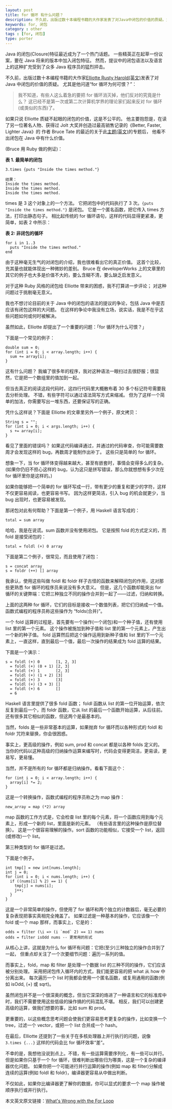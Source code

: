 ```yaml
---
layout: post
title: for 循环 有什么问题？
description: 不久前，出版过数十本编程书籍的大作家发表了对Java中闭包的价值的质疑。尤其是他问道“for 循环为何可恨？”
keywords: for, 闭包
category : other
tags : [for, 闭包]
type: porter
---
```


Java 的闭包(Closure)特征最近成为了一个热门话题。
一些精英正在起草一份议案，要在 Java 将来的版本中加入闭包特征。
然而，提议中的闭包语法以及语言上的这种扩充受到了众多 Java 程序员的猛烈抨击。

不久前，出版过数十本编程书籍的大作家[Elliotte Rusty Harold(英文)](http://www.elharo.com/)发表了对 Java 中闭包的价值的质疑。
尤其是他问道“for 循环为何可恨？”：

> 我不知道，有些人这么着急的要把 for 循环消灭掉，他们反对的究竟是什么？
> 这已经不是第一次或第二次计算机学界的理论家们起来反对 for 循环(或类似的东西)了。

如果只说 Elliotte 质疑不起眼的闭包的价值，这是不公平的。
他主要抱怨是，在读了另一位著名人物、获得过 Jolt 大奖并创造过最高销售记录的《Better, Faster, Lighter Java》的
作者 Bruce Tate 的最近的关于此[主题(英文)](http://www-128.ibm.com/developerworks/java/library/j-cb01097.html)的专题后，
他看不出闭包在 Java 中有什么价值。

(Bruce 用 Ruby 做的例证)：

**表 1. 最简单的闭包**

    3.times {puts "Inside the times method."}

    结果：
    Inside the times method.
    Inside the times method.
    Inside the times method.
    
times 是 3 这个对象上的一个方法。
它把闭包中的代码执行了 3 次。`{puts "Inside the times method."}` 是闭包。
它是一个匿名函数，把它传入 times 方法，打印出静态句子。
相比起传统的 for 循环语句，这样的代码显得更紧凑，更简单，如表 2 中所示：

**表 2: 非闭包的循环**

    for i in 1..3
      puts "Inside the times method."
    end

由于这种毫无生气的对闭包的介绍，我也很难看出它的真正价值。
这首个比较，充其量也就能体现出一种微妙的差别。
Bruce 在 developerWorks 上的文章里的其它的例子也大多是价值不大的，要么含糊不清，要么缺乏启发意义。

对于这种 Ruby 风格的闭包给 Elliotte 带来的困惑，我不打算进一步评论；
对这种问题过于挑剔毫无意义。

我也不想讨论目前的关于 Java 中的闭包的语法的提议的争论，包括 Java 中是否应该有闭包这样的大问题。
在这样的争论中我没有立场，说实话，我是不在乎这些问题如何或何时被解决。

虽然如此，Elliotte 却提出了一个重要的问题：「for 循环为什么可恨？」

下面是一个常见的例子：

    double sum = 0;
    for (int i = 0; i < array.length; i++) {
      sum += array[i];
    }

这有什么问题？
我编了很多年的程序，我对这种语法一眼扫过去很舒服；很显然，它是把一个数组里的值加到一起。

但当去真正的阅读这段代码时，这四行代码里大概散布着 30 多个标记符号需要我去分析处理。
不错，有些字符可以通过语法简写方式来缩减。
但为了这样一个简单的加法，你需要写出一堆东西，还要保证写的正确。

凭什么这样说？下面是 Elliotte 的文章里另外一个例子，原文拷贝：

    String s = "";
    for (int i = 0; i < args.length; i++) {
      s += array[i];
    }

看见了里面的错误吗？
如果这代码编译通过，并通过的代码审查，你可能需要数周才会发现这样的 bug，再数周才能制作出补丁。
这些只是简单的 for 循环。

想象一下，当 for 循环体变得越来越大，甚至有嵌套时，事情会变得多么的复杂。
(如果你仍旧不担心这样的 bug，认为这只是拼写错误，那么你就想想有多少次在 for 循环里你是这样的。)

如果你能够把一个简单的 for 循环写成一行，带有更少的重复和更少的字符，这样不仅更容易阅读，也更容易书写。
因为这样更简洁，引入 bug 的机会就更少，当 bug 出现时，也更容易被发现。

那闭包对此有何帮助？下面是第一个例子，用 Haskell 语言写成的：

    total = sum array

哈哈，我是在说谎。sum 函数并没有使用闭包。
它是按照 fold 的方式定义的，而 fold 是接受闭包的：

    total = foldl (+) 0 array

下面是第二个例子，很常见，而且使用了闭包：

    s = concat array
    s = foldr (++) [] array

我承认，使用这些叫做 foldl 和 foldr 样子古怪的函数来解释闭包的作用，这对那些更熟悉 for 循环的程序员来说没有多大意义。
但是，这几个函数却能突出 for 循环的关键弊端：它把三种独立不同的操作合并到一起了——过滤，归纳和转换。

上面的这两种 for 循环，它们的目标是接收一个数值列表，把它们归纳成一个值。
函数式编程的程序员称这些操作为 “folds(合并)”。

一个 fold 运算的过程是，首先要有一个操作(一个闭包)和一个种子值，还有使用 list 里的第一个元素。
这个操作被施加到种子值和 list 里的第一个元素上，产生出一个新的种子值。
fold 运算然后把这个操作运用到新种子值和 list 里的下一个元素上，一直这样，直到最后一个值，最后一次操作的结果成为 fold 运算的结果。

下面是一个演示：

    s = foldl (+) 0       [1, 2, 3]
      = foldl (+) (0 + 1) [2, 3]
      = foldl (+) 1       [2, 3]
      = foldl (+) (1 + 2) [3]
      = foldl (+) 3       [3]
      = foldl (+) (3 + 3) []
      = foldl (+) 6       []
      = 6
  
Haskell 语言里提供了很多 fold 函数；
foldl 函数从 list 的第一位开始运算，依次反复到最后一个，而 foldr 函数，它从 list 的最后一个函数开始运算，从后往前。
还有很多其它相似的函数，但这两个是最基本的。

当然，folds 是一些非常基本的运算，如果抛弃 for 循环而以各种形式的 foldl 和 foldr 咒符来替换，你会很困惑。

事实上，更高级的操作，例如 sum, prod 和 concat 都是以各种 folds 定义的。
当你的代码以这种高级的归纳操作运算来编写时，代码会变得更简洁，更易读，更易写，更易懂。

当然，并不是所有的 for 循环都是归纳操作。看看下面这个：

    for (int i = 0; i < array.length; i++) {
      array[i] *= 2;
    }

这是一个转换操作，函数式编程的程序员称之为 map 操作：

    new_array = map (*2) array

map 函数的工作方式是，它会检查 list 里的每个元素，将一个函数应用到每个元素上，形成一个新的 list，里面是新的元素。
（有些语言里的这种操作是原位替换）。
这是一个很容易理解的操作。sort 函数的功能相似，它接受一个 list，返回(或修改)一个 list。

第三种类型的 for 循环是过滤。

下面是个例子。

    int tmp[] = new int[nums.length];
    int j = 0;
    for (int i = 0; i < nums.length; i++) {
      if ((nums[i] % 2) == 1) {
        tmp[j] = nums[i];
        j++;
      }
    }

这是一个非常简单的操作，但使用了 for 循环和两个独立的计数器后，毫无必要的复杂表现把事实真相完全掩盖了。
如果过滤是一种基本的操作，它应该像一个 fold 或一个 map 那样，而事实上，它是的：

    odds = filter (\i => (i `mod` 2) == 1) nums
    odds = filter isOdd nums -- 更常用的形式

从核心上讲，这就是为什么 for 循环有问题：它把(至少)三种独立的操作合并到了一起，
但重点却关注了一个次要细节问题：遍历一系列的值。

而事实上，fold，map 和 filter 是处理一个数据 list 的三种不同的操作，它们应该被分别处理。
采用把闭包传入循环内的方式，我们能更容易的把 what 从 how 中分离出来。
每次遍历一个 list 时我都会使用一个匿名函数，或复用通用的函数(例如 isOdd, (+) 或 sqrt)。

虽然闭包并不是一个很深奥的概念，但当它深深的烙进了一种语言和它的标准库中时，我们不需要使用这些低级的操作搞的代码混乱不堪。
相反，我们可以创建更高级的运算，做我们想要的事，比如 sum 和 prod。

更重要的，以这些概念思考问题会使我们更容易思考更复杂的操作，比如变换一个 tree，过滤一个 vector，或把一个 list 合并成一个 hash。

在最后，Elliotte 还提到了一些关于在多核处理器上并行执行的问题，说像 `3.times {...}` 这样的代码会比 for 循环效率“差”。

不幸的是，我想他没说到点上。不错，有一些运算需要序列化，有一些可以并行。
但是如果你只基于一个 for 循环，很难判断出哪些归为哪类，这是一个复杂的编译器优化问题。
如果你把一个可能进行并行运算的操作(例如 map 和 filter)分解成连续的运算(例如 foldl 和 foldr)，编译器更容易从中做出判断。

不仅如此，如果你比编译器更了解你的数据，你可以显式的要求一个 map 操作被顺序执行或并行执行。

本文英文原文链接：[What's Wrong with the For Loop](http://notes-on-haskell.blogspot.com/2007/02/whats-wrong-with-for-loop.html)